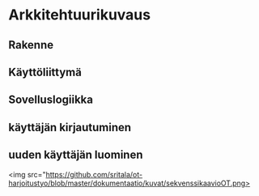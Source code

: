 # Arkkitehtuurikuvaus

## Rakenne

## Käyttöliittymä

## Sovelluslogiikka

## käyttäjän kirjautuminen

## uuden käyttäjän luominen

<img src="https://github.com/sritala/ot-harjoitustyo/blob/master/dokumentaatio/kuvat/sekvenssikaavioOT.png>
